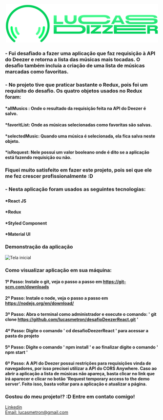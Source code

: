 <div align="center">
  <img src="./src/assets/logo.svg" alt="Podcastr logo" style='width: 500px'>
  
</div>

### - Fui desafiado a fazer uma aplicação que faz requisição à API do Deezer e retorna a lista das músicas mais tocadas. O desafio também incluía a criação de uma lista de músicas marcadas como favoritas.
### - No projeto tive que praticar bastante o Redux, pois foi um requisito do desafio. Os quatro objetos usados no Redux foram:
#### *allMusics : Onde o resultado da requisição feita na API do Deezer é salvo.
#### *favoritList: Onde as músicas selecionadas como favoritas são salvas.
#### *selectedMusic: Quando uma música é selecionada, ela fica salva neste objeto.
#### *isRequest: Nele possui um valor booleano onde é dito se a aplicação está fazendo requisição ou não.

### Fiquei muito satisfeito em fazer este projeto, pois sei que ele me fez crescer profissionalmente :D
### - Nesta aplicação foram usados as seguintes tecnologias:

#### *React JS
#### *Redux
#### *Styled Component
#### *Material UI


### Demonstração da aplicação
![Tela inicial](./src/assets/lucasDeezer.gif)


### Como visualizar aplicação em sua máquina:

#### 1º Passo: Instale o git, veja o passo a passo em https://git-scm.com/downloads
#### 2º Passo: Instale o node, veja o passo a passo em https://nodejs.org/en/download/
#### 3º Passo: Abra o terminal como administrador e execute o comando: ' git clone https://github.com/lucasmetron/desafioDeezerReact.git '
#### 4º Passo: Digite o comando ' cd desafioDeezerReact ' para acessar a pasta do projeto
#### 5º Passo: Digite o comando ' npm install ' e ao finalizar digite o comando ' npm start '
#### 6º Passo: A API do Deezer possui restrições para requisições vinda de navegadores, por isso precisei utilizar a API do CORS Anywhere. Caso ao abrir a aplicação a lista de músicas não apareça, basta clicar no link que irá aparecer e clicar no botão 'Request temporary access to the demo server'. Feito isso, basta voltar para a aplicação e atualizar a página.


### Gostou do meu projeto!? :D Entre em contato comigo! 
[Linkedin](https://www.linkedin.com/in/lucas-rosa-058683102/) <br/>
[Email: lucasmetron@gmail.com](mailto:lucasmetron@gmail.com)
